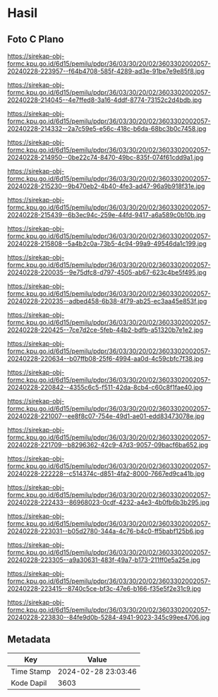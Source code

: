 # Hasil

## Foto C Plano

https://sirekap-obj-formc.kpu.go.id/6d15/pemilu/pdpr/36/03/30/20/02/3603302002057-20240228-223957--f64b4708-585f-4289-ad3e-91be7e9e85f8.jpg

https://sirekap-obj-formc.kpu.go.id/6d15/pemilu/pdpr/36/03/30/20/02/3603302002057-20240228-214045--4e7ffed8-3a16-4ddf-8774-73152c2d4bdb.jpg

https://sirekap-obj-formc.kpu.go.id/6d15/pemilu/pdpr/36/03/30/20/02/3603302002057-20240228-214332--2a7c59e5-e56c-418c-b6da-68bc3b0c7458.jpg

https://sirekap-obj-formc.kpu.go.id/6d15/pemilu/pdpr/36/03/30/20/02/3603302002057-20240228-214950--0be22c74-8470-49bc-835f-074f61cdd9a1.jpg

https://sirekap-obj-formc.kpu.go.id/6d15/pemilu/pdpr/36/03/30/20/02/3603302002057-20240228-215230--9b470eb2-4b40-4fe3-ad47-96a9b918f31e.jpg

https://sirekap-obj-formc.kpu.go.id/6d15/pemilu/pdpr/36/03/30/20/02/3603302002057-20240228-215439--6b3ec94c-259e-44fd-9417-a6a589c0b10b.jpg

https://sirekap-obj-formc.kpu.go.id/6d15/pemilu/pdpr/36/03/30/20/02/3603302002057-20240228-215808--5a4b2c0a-73b5-4c94-99a9-49546da1c199.jpg

https://sirekap-obj-formc.kpu.go.id/6d15/pemilu/pdpr/36/03/30/20/02/3603302002057-20240228-220035--9e75dfc8-d797-4505-ab67-623c4be5f495.jpg

https://sirekap-obj-formc.kpu.go.id/6d15/pemilu/pdpr/36/03/30/20/02/3603302002057-20240228-220235--adbed458-6b38-4f79-ab25-ec3aa45e853f.jpg

https://sirekap-obj-formc.kpu.go.id/6d15/pemilu/pdpr/36/03/30/20/02/3603302002057-20240228-220425--7ce7d2ce-5feb-44b2-bdfb-a51320b7e1e2.jpg

https://sirekap-obj-formc.kpu.go.id/6d15/pemilu/pdpr/36/03/30/20/02/3603302002057-20240228-220634--b07ffb08-25f6-4994-aa0d-4c59cbfc7f38.jpg

https://sirekap-obj-formc.kpu.go.id/6d15/pemilu/pdpr/36/03/30/20/02/3603302002057-20240228-220842--4355c6c5-f511-42da-8cb4-c60c8f1fae40.jpg

https://sirekap-obj-formc.kpu.go.id/6d15/pemilu/pdpr/36/03/30/20/02/3603302002057-20240228-221007--ee8f8c07-754e-49d1-ae01-edd83473078e.jpg

https://sirekap-obj-formc.kpu.go.id/6d15/pemilu/pdpr/36/03/30/20/02/3603302002057-20240228-221709--b8296362-42c9-47d3-9057-09bacf6ba652.jpg

https://sirekap-obj-formc.kpu.go.id/6d15/pemilu/pdpr/36/03/30/20/02/3603302002057-20240228-222228--c514374c-d851-4fa2-8000-7667ed9ca41b.jpg

https://sirekap-obj-formc.kpu.go.id/6d15/pemilu/pdpr/36/03/30/20/02/3603302002057-20240228-222433--86968023-0cdf-4232-a4e3-4b0fb6b3b295.jpg

https://sirekap-obj-formc.kpu.go.id/6d15/pemilu/pdpr/36/03/30/20/02/3603302002057-20240228-223031--b05d2780-344a-4c76-b4c0-ff5babf125b6.jpg

https://sirekap-obj-formc.kpu.go.id/6d15/pemilu/pdpr/36/03/30/20/02/3603302002057-20240228-223305--a9a30631-483f-49a7-b173-211ff0e5a25e.jpg

https://sirekap-obj-formc.kpu.go.id/6d15/pemilu/pdpr/36/03/30/20/02/3603302002057-20240228-223415--8740c5ce-bf3c-47e6-b166-f35e5f2e31c9.jpg

https://sirekap-obj-formc.kpu.go.id/6d15/pemilu/pdpr/36/03/30/20/02/3603302002057-20240228-223830--84fe9d0b-5284-4941-9023-345c99ee4706.jpg


## Metadata

| Key        | Value               |
| ---------- | ------------------- |
| Time Stamp | 2024-02-28 23:03:46 |
| Kode Dapil | 3603                |



